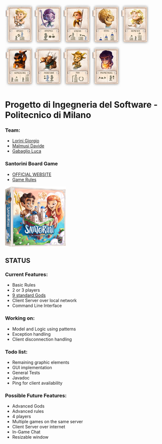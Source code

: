 <img src="src/resources/Santorini%20Images/SchermataSelezioneGod/Apollo.png" alt="alt text" width="95"><img src="src/resources/Santorini%20Images/SchermataSelezioneGod/Artemis.png" alt="alt text" width="95"><img src="src/resources/Santorini%20Images/SchermataSelezioneGod/Athena.png" alt="alt text" width="95"><img src="src/resources/Santorini%20Images/SchermataSelezioneGod/Atlas.png" alt="alt text" width="95"><img src="src/resources/Santorini%20Images/SchermataSelezioneGod/Demeter.png" alt="alt text" width="95"><img src="src/resources/Santorini%20Images/SchermataSelezioneGod/Hepheastus.png" alt="alt text" width="95"><img src="src/resources/Santorini%20Images/SchermataSelezioneGod/Minotaur.png" alt="alt text" width="95"><img src="src/resources/Santorini%20Images/SchermataSelezioneGod/Pan.png" alt="alt text" width="95"><img src="src/resources/Santorini%20Images/SchermataSelezioneGod/Prometheus.png" alt="alt text" width="95">

# Progetto di Ingegneria del Software - Politecnico di Milano

### Team:
* [Lorini Giorgio](https://github.com/giorgiolorini)
* [Malmusi Davide](https://github.com/malmu99)
* [Gabaglio Luca](https://github.com/luca98gab)

### Santorini Board Game

* [OFFICIAL WEBSITE]
* [Game Rules]

[Game Rules]: <http://files.roxley.com/Santorini-Rulebook-Web-2016.08.14.pdf>
[OFFICIAL WEBSITE]: <https://roxley.com/products/santorini?currency=EUR>

<img src="src/resources/Santorini%20Images/GameIcon.png" alt="alt text" width="200" height="200">


## STATUS

### Current Features:

* Basic Rules
* 2 or 3 players
* [9 standard Gods](src/resources/Santorini%20Images/Gods.txt)
* Client Server over local network
* Command Line Interface

### Working on:

* Model and Logic using patterns
* Exception handling
* Client disconnection handling

### Todo list:

* Remaining graphic elements
* GUI implementation
* General Tests
* Javadoc
* Ping for client availability

### Possible Future Features:

* Advanced Gods
* Advanced rules
* 4 players
* Multiple games on the same server
* Client Server over internet
* In-Game Chat
* Resizable window
